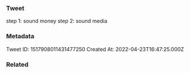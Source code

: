 ### Tweet
step 1: sound money
step 2: sound media

### Metadata
Tweet ID: 1517908011431477250
Created At: 2022-04-23T16:47:25.000Z

### Related

